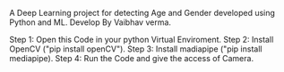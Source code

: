 A Deep Learning project for detecting Age and Gender developed using Python and ML. Develop By Vaibhav verma.

Step 1: Open this Code in your python Virtual Enviroment. Step 2: Install OpenCV ("pip install openCV"). Step 3: Install madiapipe ("pip install mediapipe). Step 4: Run the Code and give the access of Camera.

